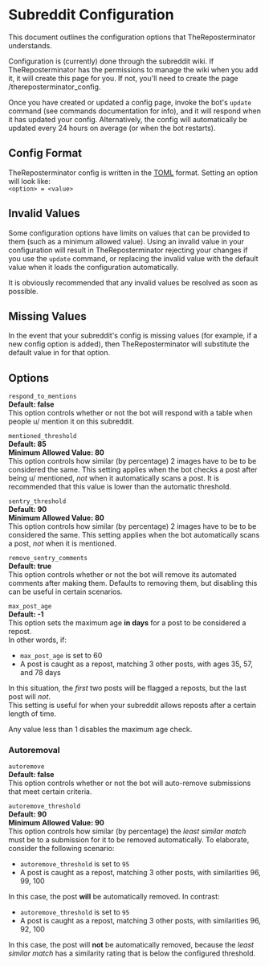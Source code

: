 # Subreddit Configuration
This document outlines the configuration options that TheReposterminator understands.

Configuration is (currently) done through the subreddit wiki. If TheReposterminator has the permissions to manage the wiki when you add it, it will create this page for you. If not, you'll need to create the page /thereposterminator_config.

Once you have created or updated a config page, invoke the bot's `update` command (see commands documentation for info), and it will respond when it has updated your config. Alternatively, the config will automatically be updated every 24 hours on average (or when the bot restarts).

## Config Format
TheReposterminator config is written in the [TOML](https://toml.io/en/) format. Setting an option will look like:  
`<option> = <value>`

## Invalid Values
Some configuration options have limits on values that can be provided to them (such as a minimum allowed value). Using an invalid value in your configuration will result in TheReposterminator rejecting your changes if you use the `update` command, or replacing the invalid value with the default value when it loads the configuration automatically.

It is obviously recommended that any invalid values be resolved as soon as possible.

## Missing Values
In the event that your subreddit's config is missing values (for example, if a new config option is added), then TheReposterminator will substitute the default value in for that option.

## Options
`respond_to_mentions`  
**Default: false**  
This option controls whether or not the bot will respond with a table when people u/ mention it on this subreddit.

`mentioned_threshold`  
**Default: 85**  
**Minimum Allowed Value: 80**  
This option controls how similar (by percentage) 2 images have to be to be considered the same. This setting applies when the bot checks a post after being u/ mentioned, *not* when it automatically scans a post. It is recommended that this value is lower than the automatic threshold.

`sentry_threshold`  
**Default: 90**  
**Minimum Allowed Value: 80**  
This option controls how similar (by percentage) 2 images have to be to be considered the same. This setting applies when the bot automatically scans a post, *not* when it is mentioned. 

`remove_sentry_comments`  
**Default: true**  
This option controls whether or not the bot will remove its automated comments after making them. Defaults to removing them, but disabling this can be useful in certain scenarios.

`max_post_age`  
**Default: -1**  
This option sets the maximum age **in days** for a post to be considered a repost.  
In other words, if:
- `max_post_age` is set to 60
- A post is caught as a repost, matching 3 other posts, with ages 35, 57, and 78 days

In this situation, the *first* two posts will be flagged a reposts, but the last post will *not*.  
This setting is useful for when your subreddit allows reposts after a certain length of time.

Any value less than 1 disables the maximum age check.

### Autoremoval
`autoremove`  
**Default: false**  
This option controls whether or not the bot will auto-remove submissions that meet certain criteria.

`autoremove_threshold`  
**Default: 90**  
**Minimum Allowed Value: 90**  
This option controls how similar (by percentage) the *least similar match* must be to a submission for it to be removed automatically. To elaborate, consider the following scenario:
- `autoremove_threshold` is set to `95`
- A post is caught as a repost, matching 3 other posts, with similarities 96, 99, 100

In this case, the post **will** be automatically removed. In contrast:
- `autoremove_threshold` is set to `95`
- A post is caught as a repost, matching 3 other posts, with similarities 96, 92, 100

In this case, the post will **not** be automatically removed, because the *least similar match* has a similarity rating that is below the configured threshold.